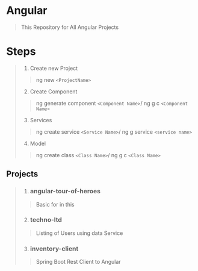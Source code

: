 # Angular
>This Repository for All Angular Projects

# Steps
> 1. Create new Project
>>ng new ```<ProjectName>```
> 2. Create Component 
>> ng generate component ```<Component Name>```/
>> ng g c ```<Component Name>```
>3. Services 
>> ng create service ```<Service Name>```/
>> ng g service ```<service name>```
>4. Model
>> ng create class ```<Class Name>```/
>> ng g c ```<Class Name>```
## Projects
> 1. ### angular-tour-of-heroes
>> Basic for in this
> 2. ### techno-ltd
>> Listing of Users using data Service
> 3. ### inventory-client
>> Spring Boot Rest Client to Angular
